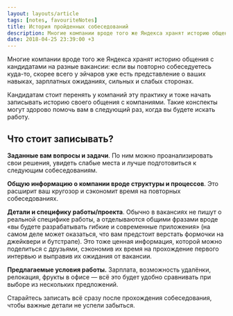 ```yaml
---
layout: layouts/article
tags: [notes, favouriteNotes]
title: История пройденных собеседований
description: Многие компании вроде того же Яндекса хранят историю общения с кандидатами на разные вакансии. Кандидатам стоит перенять у компаний эту практику.
date: 2018-04-25 23:39:00 +3
---
```

Многие компании вроде того же Яндекса хранят историю общения с кандидатами на разные вакансии: если вы повторно собеседуетесь куда-то, скорее всего у эйчаров уже есть представление о ваших навыках, зарплатных ожиданиях, сильных и слабых сторонах.

Кандидатам стоит перенять у компаний эту практику и тоже начать записывать историю своего общения с компаниями. Такие конспекты могут здорово помочь вам в следующий раз, когда вы будете искать работу.

## Что стоит записывать?

**Заданные вам вопросы и задачи**. По ним можно проанализировать свои решения, увидеть слабые места и лучше подготовиться к следующим собеседованиям.

**Общую информацию о компании вроде структуры и процессов**. Это расширит ваш кругозор и сэкономит время на повторных собеседованиях.

**Детали и специфику работы/проекта**. Обычно в вакансиях не пишут о реальной специфике работы, а отделываются общими фразами вроде «вы будете разрабатывать гибкие и современные приложения» (на самом деле может оказаться, что вам предстоит верстать формочки на джейквери и бутстрапе). Это тоже ценная информация, которой можно поделиться с друзьями, сэкономив их время на прохождение первого интервью и выправив их ожидания от вакансии.

**Предлагаемые условия работы.** Зарплата, возможность удалёнки, релокация, фрукты в офисе — всё это будет удобно сравнивать при выборе из нескольких предложений.

Старайтесь записать всё сразу после прохождения собеседования, чтобы важные детали не успели забыться.
